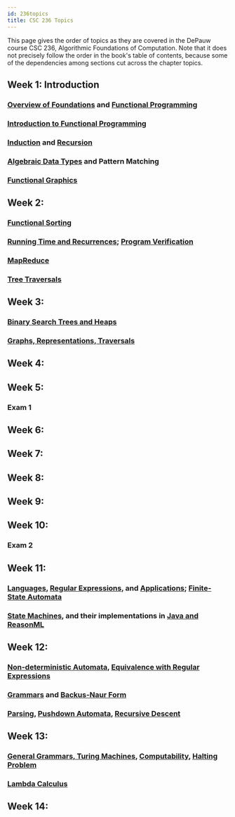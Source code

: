 ```yaml
---
id: 236topics
title: CSC 236 Topics
---
```


This page gives the order of topics as they are covered in the DePauw course CSC 236, Algorithmic Foundations of Computation.
Note that it does not precisely follow the order in the book's table of contents, because some of the dependencies among sections cut across the chapter topics.

## Week 1: Introduction
### [Overview of Foundations](overview.md) and [Functional Programming](fp/overview.md)

### [Introduction to Functional Programming](fp/intro.md)

### [Induction](logic/induction.md) and [Recursion](logic/recursion.md)

### [Algebraic Data Types](fp/types.md) and Pattern Matching

### [Functional Graphics](fp/doodle.md)

## Week 2:
### [Functional Sorting](ds/lists.md)

### [Running Time and Recurrences](ds/recurrence.md); [Program Verification](ds/verification.md)

### [MapReduce](fp/map-reduce.md)

### [Tree Traversals](ds/trees.md)

## Week 3:

### [Binary Search Trees and Heaps](ds/bst.md)

### [Graphs, Representations, Traversals](ds/graphs.md)

## Week 4:

## Week 5:
### Exam 1

## Week 6:

## Week 7:


## Week 8:

## Week 9:

## Week 10:
### Exam 2

## Week 11:
### [Languages](lang/languages.md), [Regular Expressions](lang/regexp.md), and [Applications](lang/regexpapp.md); [Finite-State Automata](lang/fsa.md)

### [State Machines](logic/state.md), and their implementations in [Java and ReasonML](fp/state.md)

## Week 12:
### [Non-deterministic Automata](lang/nfa.md), [Equivalence with Regular Expressions](lang/fsareg.md)

### [Grammars](lang/cfg.md) and [Backus-Naur Form](lang/bnf.md)

### [Parsing](lang/parsing.md), [Pushdown Automata](lang/pda.md), [Recursive Descent](fp/parser-comb.md)

## Week 13:
### [General Grammars, Turing Machines](lang/tm.md), [Computability](lang/computability.md), [Halting Problem](lang/halting.md)

### [Lambda Calculus](fp/lambda.md)

## Week 14:
